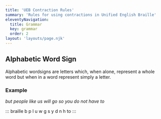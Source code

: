 ```yaml
---
title: 'UEB Contraction Rules'
summary: 'Rules for using contractions in Unified English Braille'
eleventyNavigation:
  title: Grammar
  key: grammar
  order: 2
layout: 'layouts/page.njk'
---
```


## Alphabetic Word Sign

Alphabetic wordsigns are letters which, when alone, represent a whole word but when in a word represent simply a letter.

### Example

*but people like us will go so you do not have to*

::: braille
b p l u w g s y d n h to
:::
